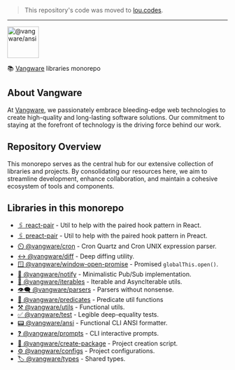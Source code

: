 > This repository's code was moved to [lou.codes](https://lou.codes).

---

<img id="logo" alt="@vangware/ansi" src="https://vangware.com/logo.svg" height="72" />

📚 [Vangware][vangware] libraries monorepo

## About Vangware

At [Vangware][vangware], we passionately embrace bleeding-edge web technologies
to create high-quality and long-lasting software solutions. Our commitment to
staying at the forefront of technology is the driving force behind our work.

## Repository Overview

This monorepo serves as the central hub for our extensive collection of
libraries and projects. By consolidating our resources here, we aim to
streamline development, enhance collaboration, and maintain a cohesive ecosystem
of tools and components.

## Libraries in this monorepo

-   [🖇️ react-pair][react_pair] - Util to help with the paired hook pattern in
    React.
-   [🖇️ preact-pair][preact_pair] - Util to help with the paired hook pattern in
    Preact.
-   [⏲️ @vangware/cron][cron] - Cron Quartz and Cron UNIX expression parser.
-   [↔️ @vangware/diff][diff] - Deep diffing utility.
-   [🪟 @vangware/window-open-promise][window-open-promise] - Promised
    `globalThis.open()`.
-   [📣 @vangware/notify][notify] - Minimalistic Pub/Sub implementation.
-   [🔁 @vangware/iterables][iterables] - Iterable and AsyncIterable utils.
-   [👁️‍🗨️ @vangware/parsers][parsers] - Parsers without nonsense.
-   [🧐 @vangware/predicates][predicates] - Predicate util functions
-   [⚒️ @vangware/utils][utils] - Functional utils.
-   [✅ @vangware/test][test] - Legible deep-equality tests.
-   [📟 @vangware/ansi][ansi] - Functional CLI ANSI formatter.
-   [❓ @vangware/prompts][prompts] - CLI interactive prompts.
-   [🚧 @vangware/create-package][create-package] - Project creation script.
-   [⚙️ @vangware/configs][configs] - Project configurations.
-   [🏷️ @vangware/types][types] - Shared types.

<!-- Links -->

[react_pair]: https://vangware.com/libraries/react_pair/
[preact_pair]: https://vangware.com/libraries/preact_pair/
[cron]: https://vangware.com/libraries/vangware_cron/
[diff]: https://vangware.com/libraries/vangware_diff/
[window-open-promise]:
	https://vangware.com/libraries/vangware_window_open_promise/
[notify]: https://vangware.com/libraries/vangware_notify/
[iterables]: https://vangware.com/libraries/vangware_iterables/
[parsers]: https://vangware.com/libraries/vangware_parsers/
[predicates]: https://vangware.com/libraries/vangware_predicates/
[utils]: https://vangware.com/libraries/vangware_utils/
[test]: https://vangware.com/libraries/vangware_test/
[ansi]: https://vangware.com/libraries/vangware_ansi/
[prompts]: https://vangware.com/libraries/vangware_prompts/
[create-package]: https://vangware.com/libraries/vangware_create_package/
[configs]: https://vangware.com/libraries/vangware_configs/
[types]: https://vangware.com/libraries/vangware_types/
[vangware]: https://vangware.com
